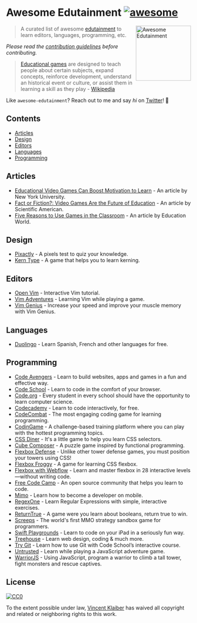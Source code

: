 # Awesome Edutainment [![awesome](https://cdn.rawgit.com/sindresorhus/awesome/master/media/badge.svg)](https://github.com/sindresorhus/awesome)

[<img src="https://cloud.githubusercontent.com/assets/499192/18659925/ed7e6262-7f0d-11e6-8e8e-b53b87158210.png" align="right" alt="Awesome Edutainment" width="150">](https://en.m.wikipedia.org/wiki/Educational_entertainment#Games)

> A curated list of awesome [edutainment](https://en.m.wikipedia.org/wiki/Educational_entertainment#Games) to learn editors, languages, programming, etc.

*Please read the [contribution guidelines](CONTRIBUTING.md) before contributing.*

> [Educational games](https://en.m.wikipedia.org/wiki/Educational_game) are designed to teach people about certain subjects, expand concepts, reinforce development, understand an historical event or culture, or assist them in learning a skill as they play - [Wikipedia](https://en.m.wikipedia.org/wiki/Educational_entertainment#Games)

Like `awesome-edutainment`? Reach out to me and say *hi* on [Twitter](https://twitter.com/vnkla)! 👋

## Contents

- [Articles](#articles)
- [Design](#design)
- [Editors](#editors)
- [Languages](#languages)
- [Programming](#programming)

## Articles

- [Educational Video Games Can Boost Motivation to Learn](https://www.nyu.edu/about/news-publications/news/2013/november/educational-video-games-can-boost-motivation-to-learn-nyu-cuny-study-shows-.html) - An article by New York University.
- [Fact or Fiction?: Video Games Are the Future of Education](https://www.nyu.edu/about/news-publications/news/2013/november/educational-video-games-can-boost-motivation-to-learn-nyu-cuny-study-shows-.html) - An article by Scientific American.
- [Five Reasons to Use Games in the Classroom](http://www.educationworld.com/a_curr/reasons-to-play-games-in-the-classroom.shtml) - An article by Education World.

## Design

- [Pixactly](http://pixact.ly/) - A pixels test to quiz your knowledge.
- [Kern Type](http://type.method.ac/) - A game that helps you to learn kerning.

## Editors

- [Open Vim](http://www.openvim.com/) - Interactive Vim tutorial.
- [Vim Adventures](http://vim-adventures.com/) - Learning Vim while playing a game.
- [Vim Genius](http://vimgenius.com/) - Increase your speed and improve your muscle memory with Vim Genius.

## Languages

- [Duolingo](https://www.duolingo.com/) - Learn Spanish, French and other languages for free.

## Programming

- [Code Avengers](https://www.codeavengers.com/) - Learn to build websites, apps and games in a fun and effective way.
- [Code School](https://www.codeschool.com/) - Learn to code in the comfort of your browser.
- [Code.org](https://code.org/) - Every student in every school should have the opportunity to learn computer science.
- [Codecademy](https://www.codecademy.com/) - Learn to code interactively, for free.
- [CodeCombat](https://codecombat.com/) - The most engaging coding game for learning programming.
- [CodinGame](https://www.codingame.com/) - A challenge-based training platform where you can play with the hottest programming topics.
- [CSS Diner](https://flukeout.github.io/) - It's a little game to help you learn CSS selectors.
- [Cube Composer](http://david-peter.de/cube-composer/) - A puzzle game inspired by functional programming.
- [Flexbox Defense](http://www.flexboxdefense.com/) - Unlike other tower defense games, you must position your towers using CSS!
- [Flexbox Froggy](http://flexboxfroggy.com/) - A game for learning CSS flexbox.
- [Flexbox with Webflow](https://www.flexboxgame.com/) - Learn and master flexbox in 28 interactive levels—without writing code.
- [Free Code Camp](https://www.freecodecamp.com) - An open source community that helps you learn to code.
- [Mimo](https://getmimo.com/) - Learn how to become a developer on mobile.
- [RegexOne](https://regexone.com/lesson/introduction_abcs) - Learn Regular Expressions with simple, interactive exercises.
- [ReturnTrue](https://alf.nu/ReturnTrue) - A game were you learn about booleans, return true to win.
- [Screeps](https://screeps.com/) - The world's first MMO strategy sandbox game for programmers.
- [Swift Playgrounds](http://www.apple.com/swift/playgrounds/) - Learn to code on your iPad in a seriously fun way.
- [Treehouse](https://teamtreehouse.com/) - Learn web design, coding & much more.
- [Try Git](https://try.github.io/levels/1/challenges/1) - Learn how to use Git with Code School’s interactive course.
- [Untrusted](https://alexnisnevich.github.io/untrusted/) - Learn while playing a JavaScript adventure game.
- [WarriorJS](https://github.com/olistic/warriorjs) - Using JavaScript, program a warrior to climb a tall tower, fight monsters and rescue captives.

## License

[![CC0](https://mirrors.creativecommons.org/presskit/buttons/88x31/svg/cc-zero.svg)](https://creativecommons.org/publicdomain/zero/1.0/)

To the extent possible under law, [Vincent Klaiber](https://vinkla.com) has waived all copyright and related or neighboring rights to this work.
